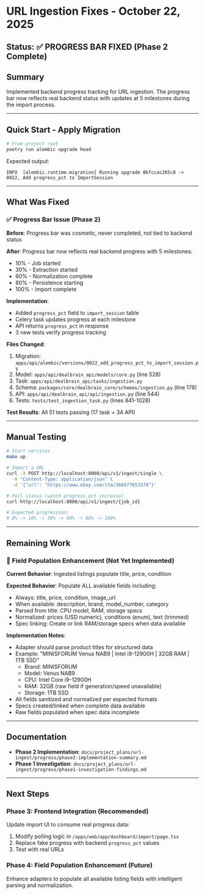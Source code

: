 # URL Ingestion Fixes - October 22, 2025

## Status: ✅ PROGRESS BAR FIXED (Phase 2 Complete)

## Summary

Implemented backend progress tracking for URL ingestion. The progress bar now reflects real backend status with updates at 5 milestones during the import process.

---

## Quick Start - Apply Migration

```bash
# From project root
poetry run alembic upgrade head
```

Expected output:
```
INFO  [alembic.runtime.migration] Running upgrade 0bfccac265c8 -> 0022, Add progress_pct to ImportSession
```

---

## What Was Fixed

### ✅ Progress Bar Issue (Phase 2)

**Before**: Progress bar was cosmetic, never completed, not tied to backend status

**After**: Progress bar now reflects real backend progress with 5 milestones:
- 10% - Job started
- 30% - Extraction started
- 60% - Normalization complete
- 80% - Persistence starting
- 100% - Import complete

**Implementation**:
- Added `progress_pct` field to `import_session` table
- Celery task updates progress at each milestone
- API returns `progress_pct` in response
- 3 new tests verify progress tracking

**Files Changed**:
1. Migration: `apps/api/alembic/versions/0022_add_progress_pct_to_import_session.py`
2. Model: `apps/api/dealbrain_api/models/core.py` (line 528)
3. Task: `apps/api/dealbrain_api/tasks/ingestion.py`
4. Schema: `packages/core/dealbrain_core/schemas/ingestion.py` (line 178)
5. API: `apps/api/dealbrain_api/api/ingestion.py` (line 544)
6. Tests: `tests/test_ingestion_task.py` (lines 841-1028)

**Test Results**: All 51 tests passing (17 task + 34 API)

---

## Manual Testing

```bash
# Start services
make up

# Import a URL
curl -X POST http://localhost:8000/api/v1/ingest/single \
  -H "Content-Type: application/json" \
  -d '{"url": "https://www.ebay.com/itm/266977653378"}'

# Poll status (watch progress_pct increase)
curl http://localhost:8000/api/v1/ingest/{job_id}

# Expected progression:
# 0% -> 10% -> 30% -> 60% -> 80% -> 100%
```

---

## Remaining Work

### 🔄 Field Population Enhancement (Not Yet Implemented)

**Current Behavior**: Ingested listings populate title, price, condition

**Expected Behavior**: Populate ALL available fields including:
- Always: title, price, condition, image_url
- When available: description, brand, model_number, category
- Parsed from title: CPU model, RAM, storage specs
- Normalized: prices (USD numeric), conditions (enum), text (trimmed)
- Spec linking: Create or link RAM/storage specs when data available

**Implementation Notes**:
- Adapter should parse product titles for structured data
- Example: "MINISFORUM Venus NAB9 | Intel i9-12900H | 32GB RAM | 1TB SSD"
  - Brand: MINISFORUM
  - Model: Venus NAB9
  - CPU: Intel Core i9-12900H
  - RAM: 32GB (raw field if generation/speed unavailable)
  - Storage: 1TB SSD
- All fields sanitized and normalized per expected formats
- Specs created/linked when complete data available
- Raw fields populated when spec data incomplete

---

## Documentation

- **Phase 2 Implementation**: `docs/project_plans/url-ingest/progress/phase2-implementation-summary.md`
- **Phase 1 Investigation**: `docs/project_plans/url-ingest/progress/phase1-investigation-findings.md`

---

## Next Steps

### Phase 3: Frontend Integration (Recommended)

Update import UI to consume real progress data:
1. Modify polling logic in `/apps/web/app/dashboard/import/page.tsx`
2. Replace fake progress with backend `progress_pct` values
3. Test with real URLs

### Phase 4: Field Population Enhancement (Future)

Enhance adapters to populate all available listing fields with intelligent parsing and normalization.